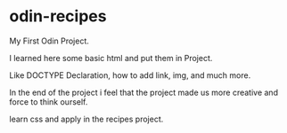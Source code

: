 # odin-recipes
My First Odin Project.

I learned here some basic html and put them in Project.

Like DOCTYPE Declaration, how to add link, img, and much more.

In the end of the project i feel that the project made us more creative and force to think ourself.

learn css and apply in the recipes project.
